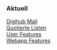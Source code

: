 [Kommentare]: <> (
beep boop cleanup time
)

<!-- :::important  
trolo
::: 
-->

### Aktuell

[Digihub Mail](maildigihub.md)  
[Quotierte Listen](quotiert)  
[User Features](webapp/userfeatures)  
[Webapp Features](webapp/funktion)

